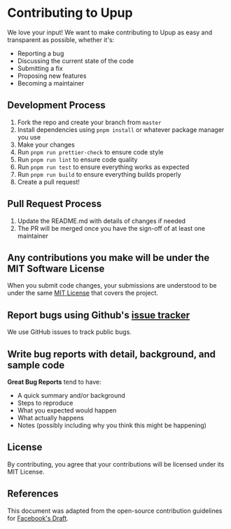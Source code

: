 # Contributing to Upup

We love your input! We want to make contributing to Upup as easy and transparent as possible, whether it's:

-   Reporting a bug
-   Discussing the current state of the code
-   Submitting a fix
-   Proposing new features
-   Becoming a maintainer

## Development Process

1. Fork the repo and create your branch from `master`
2. Install dependencies using `pnpm install` or whatever package manager you use
3. Make your changes
4. Run `pnpm run prettier-check` to ensure code style
5. Run `pnpm run lint` to ensure code quality
6. Run `pnpm run test` to ensure everything works as expected
7. Run `pnpm run build` to ensure everything builds properly
8. Create a pull request!

## Pull Request Process

1. Update the README.md with details of changes if needed
2. The PR will be merged once you have the sign-off of at least one maintainer

## Any contributions you make will be under the MIT Software License

When you submit code changes, your submissions are understood to be under the same [MIT License](LICENSE) that covers the project.

## Report bugs using Github's [issue tracker](https://github.com/DevinoSolutions/upup/issues)

We use GitHub issues to track public bugs.

## Write bug reports with detail, background, and sample code

**Great Bug Reports** tend to have:

-   A quick summary and/or background
-   Steps to reproduce
-   What you expected would happen
-   What actually happens
-   Notes (possibly including why you think this might be happening)

## License

By contributing, you agree that your contributions will be licensed under its MIT License.

## References

This document was adapted from the open-source contribution guidelines for [Facebook's Draft](https://github.com/facebook/draft-js/blob/master/CONTRIBUTING.md).
